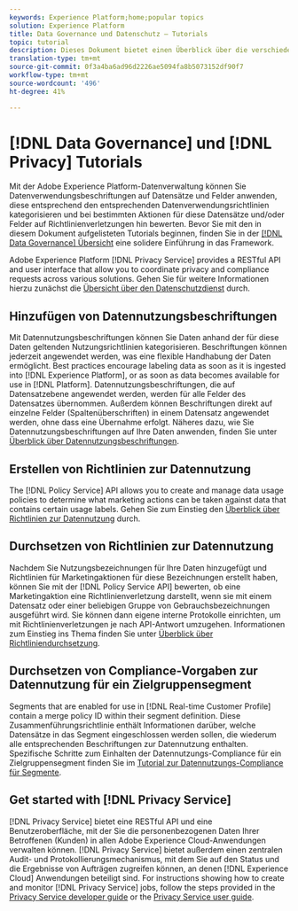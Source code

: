 ```yaml
---
keywords: Experience Platform;home;popular topics
solution: Experience Platform
title: Data Governance und Datenschutz – Tutorials
topic: tutorial
description: Dieses Dokument bietet einen Überblick über die verschiedenen Schulungen zu Adobe Experience Platform Data Governance und Adobe Experience Platform Privacy Service.
translation-type: tm+mt
source-git-commit: 0f3a4ba6ad96d2226ae5094fa8b5073152df90f7
workflow-type: tm+mt
source-wordcount: '496'
ht-degree: 41%

---
```



# [!DNL Data Governance] und [!DNL Privacy] Tutorials

Mit der Adobe Experience Platform-Datenverwaltung können Sie Datenverwendungsbeschriftungen auf Datensätze und Felder anwenden, diese entsprechend den entsprechenden Datenverwendungsrichtlinien kategorisieren und bei bestimmten Aktionen für diese Datensätze und/oder Felder auf Richtlinienverletzungen hin bewerten. Bevor Sie mit den in diesem Dokument aufgelisteten Tutorials beginnen, finden Sie in der [[!DNL Data Governance] Übersicht](../data-governance/home.md) eine solidere Einführung in das Framework.

Adobe Experience Platform [!DNL Privacy Service] provides a RESTful API and user interface that allow you to coordinate privacy and compliance requests across various solutions. Gehen Sie für weitere Informationen hierzu zunächst die [Übersicht über den Datenschutzdienst](../privacy-service/home.md) durch.

## Hinzufügen von Datennutzungsbeschriftungen

Mit Datennutzungsbeschriftungen können Sie Daten anhand der für diese Daten geltenden Nutzungsrichtlinien kategorisieren. Beschriftungen können jederzeit angewendet werden, was eine flexible Handhabung der Daten ermöglicht. Best practices encourage labeling data as soon as it is ingested into [!DNL Experience Platform], or as soon as data becomes available for use in [!DNL Platform]. Datennutzungsbeschriftungen, die auf Datensatzebene angewendet werden, werden für alle Felder des Datensatzes übernommen. Außerdem können Beschriftungen direkt auf einzelne Felder (Spaltenüberschriften) in einem Datensatz angewendet werden, ohne dass eine Übernahme erfolgt. Näheres dazu, wie Sie Datennutzungsbeschriftungen auf Ihre Daten anwenden, finden Sie unter [Überblick über Datennutzungsbeschriftungen](../data-governance/labels/overview.md).

## Erstellen von Richtlinien zur Datennutzung

The [!DNL Policy Service] API allows you to create and manage data usage policies to determine what marketing actions can be taken against data that contains certain usage labels. Gehen Sie zum Einstieg den [Überblick über Richtlinien zur Datennutzung](../data-governance/policies/overview.md) durch.

## Durchsetzen von Richtlinien zur Datennutzung

Nachdem Sie Nutzungsbezeichnungen für Ihre Daten hinzugefügt und Richtlinien für Marketingaktionen für diese Bezeichnungen erstellt haben, können Sie mit der [!DNL Policy Service API] bewerten, ob eine Marketingaktion eine Richtlinienverletzung darstellt, wenn sie mit einem Datensatz oder einer beliebigen Gruppe von Gebrauchsbezeichnungen ausgeführt wird. Sie können dann eigene interne Protokolle einrichten, um mit Richtlinienverletzungen je nach API-Antwort umzugehen. Informationen zum Einstieg ins Thema finden Sie unter [Überblick über Richtliniendurchsetzung](../data-governance/enforcement/overview.md).

## Durchsetzen von Compliance-Vorgaben zur Datennutzung für ein Zielgruppensegment

Segments that are enabled for use in [!DNL Real-time Customer Profile] contain a merge policy ID within their segment definition. Diese Zusammenführungsrichtlinie enthält Informationen darüber, welche Datensätze in das Segment eingeschlossen werden sollen, die wiederum alle entsprechenden Beschriftungen zur Datennutzung enthalten. Spezifische Schritte zum Einhalten der Datennutzungs-Compliance für ein Zielgruppensegment finden Sie im [Tutorial zur Datennutzungs-Compliance für Segmente](../segmentation/tutorials/governance.md).

## Get started with [!DNL Privacy Service]

[!DNL Privacy Service] bietet eine RESTful API und eine Benutzeroberfläche, mit der Sie die personenbezogenen Daten Ihrer Betroffenen (Kunden) in allen Adobe Experience Cloud-Anwendungen verwalten können. [!DNL Privacy Service] bietet außerdem einen zentralen Audit- und Protokollierungsmechanismus, mit dem Sie auf den Status und die Ergebnisse von Aufträgen zugreifen können, an denen [!DNL Experience Cloud] Anwendungen beteiligt sind. For instructions showing how to create and monitor [!DNL Privacy Service] jobs, follow the steps provided in the [Privacy Service developer guide](../privacy-service/api/getting-started.md) or the [Privacy Service user guide](../privacy-service/ui/overview.md).